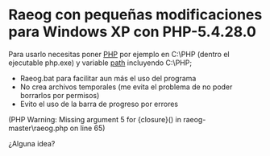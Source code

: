Raeog con pequeñas modificaciones para Windows XP con PHP-5.4.28.0
=====
Para usarlo necesitas poner [PHP](http://windows.php.net/downloads/releases/php-5.4.28-nts-Win32-VC9-x86.zip) por ejemplo en C:\PHP (dentro el ejecutable php.exe) y variable [path](https://www.java.com/es/download/help/path.xml) incluyendo C:\PHP;

* Raeog.bat para facilitar aun más el uso del programa
* No crea archivos temporales (me evita el problema de no poder borrarlos por permisos)
* Evito el uso de la barra de progreso por errores

(PHP Warning:  Missing argument 5 for {closure}() in raeog-master\raeog.php on line 65)

¿Alguna idea?
